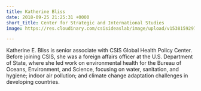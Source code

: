```yaml
---
title: Katherine Bliss
date: 2018-09-25 21:25:31 +0000
short_title: Center for Strategic and International Studies
image: https://res.cloudinary.com/csisideaslab/image/upload/v1538159297/health-commission/Bliss_Katherine.jpg

---
```

Katherine E. Bliss is senior associate with CSIS Global Health Policy Center. Before joining CSIS, she was a foreign affairs officer at the U.S. Department of State, where she led work on environmental health for the Bureau of Oceans, Environment, and Science, focusing on water, sanitation, and hygiene; indoor air pollution; and climate change adaptation challenges in developing countries.
